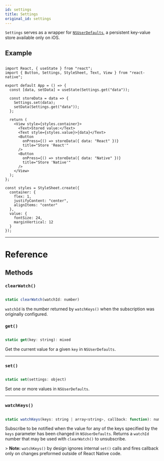 ```yaml
---
id: settings
title: Settings
original_id: settings
---
```


`Settings` serves as a wrapper for [`NSUserDefaults`](https://developer.apple.com/documentation/foundation/nsuserdefaults), a persistent key-value store available only on iOS.

## Example

```SnackPlayer name=Settings%20Example&supportedPlatforms=ios

import React, { useState } from "react";
import { Button, Settings, StyleSheet, Text, View } from "react-native";

export default App = () => {
  const [data, setData] = useState(Settings.get("data"));

  const storeData = data => {
    Settings.set(data);
    setData(Settings.get("data"));
  };

  return (
    <View style={styles.container}>
      <Text>Stored value:</Text>
      <Text style={styles.value}>{data}</Text>
      <Button
        onPress={() => storeData({ data: "React" })}
        title="Store 'React'"
      />
      <Button
        onPress={() => storeData({ data: "Native" })}
        title="Store 'Native'"
      />
    </View>
  );
};

const styles = StyleSheet.create({
  container: {
    flex: 1,
    justifyContent: "center",
    alignItems: "center"
  },
  value: {
    fontSize: 24,
    marginVertical: 12
  }
});

```

---

# Reference

## Methods

### `clearWatch()`

```jsx

static clearWatch(watchId: number)

```

`watchId` is the number returned by `watchKeys()` when the subscription was originally configured.

### `get()`

```jsx

static get(key: string): mixed

```

Get the current value for a given `key` in `NSUserDefaults`.

---

### `set()`

```jsx

static set(settings: object)

```

Set one or more values in `NSUserDefaults`.

---

### `watchKeys()`

```jsx

static watchKeys(keys: string | array<string>, callback: function): number

```

Subscribe to be notified when the value for any of the keys specified by the `keys` parameter has been changed in `NSUserDefaults`. Returns a `watchId` number that may be used with `clearWatch()` to unsubscribe.

&gt; **Note:** `watchKeys()` by design ignores internal `set()` calls and fires callback only on changes preformed outside of React Native code.
